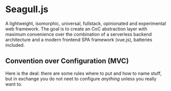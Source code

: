 # Seagull.js

A lightweight, isomorphic, universal, fullstack, opinionated and experimental
web framework. The goal is to create an CoC abstraction layer with maximum
convenience over the combination of a serverless backend architecture and a
modern frontend SPA framework (vue.js), batteries included.

## Convention over Configuration (MVC)

Here is the deal: there are some rules where to put and how to name stuff, but
in exchange you do not neet to configure *anything* unless you really want to.
